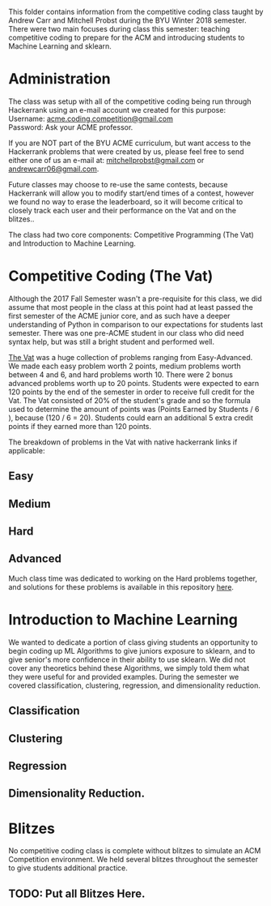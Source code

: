 This folder contains information from the competitive coding class taught by Andrew Carr and Mitchell Probst during the BYU Winter 2018 semester. There were two main focuses during class this semester: teaching competitive coding to prepare for the ACM and introducing students to Machine Learning and sklearn.

# Administration
The class was setup with all of the competitive coding being run through Hackerrank using an e-mail account we created for this purpose:<br>
Username: acme.coding.competition@gmail.com<br>
Password: Ask your ACME professor.

If you are NOT part of the BYU ACME curriculum, but want access to the Hackerrank problems that were created by us, please feel free to send either one of us an e-mail at: mitchellprobst@gmail.com or andrewcarr06@gmail.com.

Future classes may choose to re-use the same contests, because Hackerrank will allow you to modify start/end times of a contest, however we found no way to erase the leaderboard, so it will become critical to closely track each user and their performance on the Vat and on the blitzes..

The class had two core components: Competitive Programming (The Vat) and Introduction to Machine Learning.

# Competitive Coding (The Vat)
Although the 2017 Fall Semester wasn't a pre-requisite for this class, we did assume that most people in the class at this point had at least passed the first semester of the ACME junior core, and as such have a deeper understanding of Python in comparison to our expectations for students last semester.  There was one pre-ACME student in our class who did need syntax help, but was still a bright student and performed well.

[The Vat](https://www.hackerrank.com/the-vat) was a huge collection of problems ranging from Easy-Advanced. We made each easy problem worth 2 points, medium problems worth between 4 and 6, and hard problems worth 10.  There were 2 bonus advanced problems worth up to 20 points. Students were expected to earn 120 points by the end of the semester in order to receive full credit for the Vat.  The Vat consisted of 20% of the student's grade and so the formula used to determine the amount of points was (Points Earned by Students / 6 ), because (120 / 6 = 20).  Students could earn an additional 5 extra credit points if they earned more than 120 points.

The breakdown of problems in the Vat with native hackerrank links if applicable:
## Easy

## Medium

## Hard

## Advanced

Much class time was dedicated to working on the Hard problems together, and solutions for these problems is available in this repository [here](https://github.com/Foundations-of-Applied-Mathematics/Advanced-Programming/tree/master/2018_WinterMaterials/SolutionsToHardProblems).

# Introduction to Machine Learning

We wanted to dedicate a portion of class giving students an opportunity to begin coding up ML Algorithms to give juniors exposure to sklearn, and to give senior's more confidence in their ability to use sklearn.  We did not cover any theoretics behind these Algorithms, we simply told them what they were useful for and provided examples. During the semester we covered classification, clustering, regression, and dimensionality reduction.

## Classification

## Clustering

## Regression

## Dimensionality Reduction.

# Blitzes
No competitive coding class is complete without blitzes to simulate an ACM Competition environment. We held several blitzes throughout the semester to give students additional practice.

## TODO: Put all Blitzes Here.
